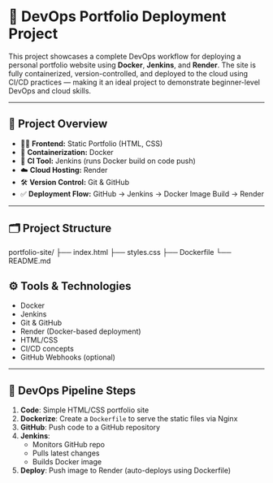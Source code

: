 # 🚀 DevOps Portfolio Deployment Project

This project showcases a complete DevOps workflow for deploying a personal portfolio website using **Docker**, **Jenkins**, and **Render**. The site is fully containerized, version-controlled, and deployed to the cloud using CI/CD practices — making it an ideal project to demonstrate beginner-level DevOps and cloud skills.

---

## 📌 Project Overview

- 🧑‍💻 **Frontend:** Static Portfolio (HTML, CSS)
- 🐳 **Containerization:** Docker
- 🔧 **CI Tool:** Jenkins (runs Docker build on code push)
- ☁️ **Cloud Hosting:** Render
- 🛠️ **Version Control:** Git & GitHub
- ✅ **Deployment Flow:** GitHub → Jenkins → Docker Image Build → Render

---

## 🗂️ Project Structure
portfolio-site/
├── index.html
├── styles.css
├── Dockerfile
└── README.md

## ⚙️ Tools & Technologies

- Docker
- Jenkins
- Git & GitHub
- Render (Docker-based deployment)
- HTML/CSS
- CI/CD concepts
- GitHub Webhooks (optional)

---

## 🔄 DevOps Pipeline Steps

1. **Code**: Simple HTML/CSS portfolio site
2. **Dockerize**: Create a `Dockerfile` to serve the static files via Nginx
3. **GitHub**: Push code to a GitHub repository
4. **Jenkins**:
   - Monitors GitHub repo
   - Pulls latest changes
   - Builds Docker image
5. **Deploy**: Push image to Render (auto-deploys using Dockerfile)


